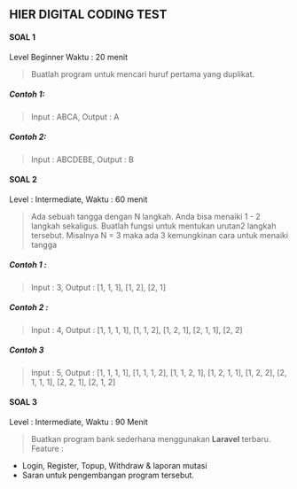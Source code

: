 ## HIER DIGITAL CODING TEST

#### SOAL 1
Level Beginner
Waktu : 20 menit

> Buatlah program untuk mencari huruf pertama yang duplikat. 

##### Contoh 1: 

> Input : ABCA, Output : A

##### Contoh 2:

> Input : ABCDEBE, Output : B


#### SOAL 2
Level : Intermediate,
Waktu : 60 menit

> Ada sebuah tangga dengan N langkah. Anda bisa menaiki 1 - 2 langkah sekaligus.  Buatlah fungsi untuk mentukan urutan2 langkah tersebut. 
Misalnya N = 3 maka ada 3 kemungkinan cara untuk menaiki tangga

##### Contoh 1 : 

> Input : 3, Output : [1, 1, 1], [1, 2], [2, 1]

##### Contoh 2 :
> Input : 4, Output : [1, 1, 1, 1], [1, 1, 2], [1, 2, 1], [2, 1, 1], [2, 2]

##### Contoh 3
> Input : 5, Output : [1, 1, 1, 1], [1, 1, 1, 2], [1, 1, 2, 1], [1, 2, 1, 1], [1, 2, 2], [2, 1, 1, 1], [2, 2, 1], [2, 1, 2]
#### SOAL 3
Level : Intermediate,
Waktu : 90 Menit

> Buatkan program bank sederhana menggunakan **Laravel** terbaru. Feature  :
- Login, Register, Topup,  Withdraw & laporan mutasi
- Saran untuk pengembangan program tersebut.




